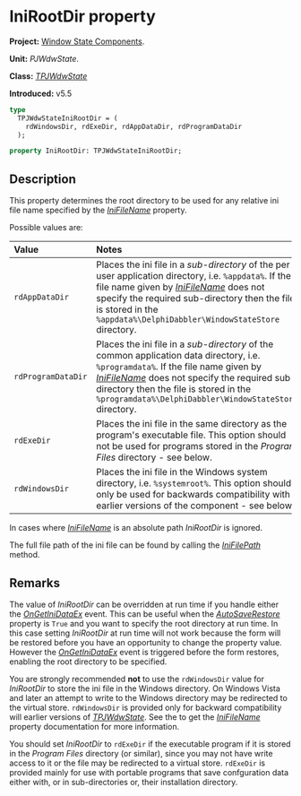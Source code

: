 # IniRootDir property #

**Project:** [Window State Components](WindowStateComponents.md).

**Unit:** _PJWdwState_.

**Class:** _[TPJWdwState](TPJWdwState.md)_

**Introduced:** v5.5

```pascal
type
  TPJWdwStateIniRootDir = (
    rdWindowsDir, rdExeDir, rdAppDataDir, rdProgramDataDir
  );

property IniRootDir: TPJWdwStateIniRootDir;
```

## Description ##

This property determines the root directory to be used for any relative ini file name specified by the _[IniFileName](TPJWdwStateIniFileName.md)_ property.

Possible values are:

| Value | Notes |
|:---------------|:--------------------------------------------------------------------------------------------------------------------------------------------------------------------------------------------------------------------------------------------------------------------------------------------------------|
| `rdAppDataDir` | Places the ini file in a _sub-directory_ of the per user application directory, i.e. `%appdata%`. If the file name given by _[IniFileName](TPJWdwStateIniFileName.md)_ does not specify the required sub-directory then the file is stored in the `%appdata%\DelphiDabbler\WindowStateStore` directory. |
| `rdProgramDataDir` | Places the ini file in a _sub-directory_ of the common application data directory, i.e. `%programdata%`. If the file name given by _[IniFileName](TPJWdwStateIniFileName.md)_ does not specify the required sub-directory then the file is stored in the `%programdata%\DelphiDabbler\WindowStateStore` directory. |
| `rdExeDir` | Places the ini file in the same directory as the program's executable file. This option should not be used for programs stored in the _Program Files_ directory - see below. |
| `rdWindowsDir` | Places the ini file in the Windows system directory, i.e. `%systemroot%`. This option should only be used for backwards compatibility with earlier versions of the component - see below. |


In cases where _[IniFileName](TPJWdwStateIniFileName.md)_ is an absolute path _IniRootDir_ is ignored.

The full file path of the ini file can be found by calling the _[IniFilePath](TPJWdwStateIniFilePath.md)_ method.

## Remarks ##

The value of _IniRootDir_ can be overridden at run time if you handle either the _[OnGetIniDataEx](TPJWdwStateOnGetIniDataEx.md)_ event. This can be useful when the _[AutoSaveRestore](TPJCustomWdwStateAutoSaveRestore.md)_ property is `True` and you want to specify the root directory at run time. In this case setting _IniRootDir_ at run time will not work because the form will be restored before you have an opportunity to change the property value. However the _[OnGetIniDataEx](TPJWdwStateOnGetIniDataEx.md)_ event is triggered before the form restores, enabling the root directory to be specified.

You are strongly recommended **not** to use the `rdWindowsDir` value for _IniRootDir_ to store the ini file in the Windows directory. On Windows Vista and later an attempt to write to the Windows directory may be redirected to the virtual store. `rdWindowsDir` is provided only for backward compatibility will earlier versions of _[TPJWdwState](TPJWdwState.md)_. See the to get the _[IniFileName](TPJWdwStateIniFileName.md)_ property documentation for more information.

You should set _IniRootDir_ to `rdExeDir` if the executable program if it is stored in the _Program Files_ directory (or similar), since you may not have write access to it or the file may be redirected to a virtual store. `rdExeDir` is provided mainly for use with portable programs that save confguration data either with, or in sub-directories or, their installation directory.
